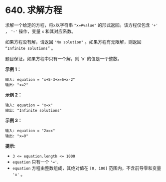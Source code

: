 # 640. 求解方程

求解一个给定的方程，将`x`以字符串 `"x=#value"` 的形式返回。该方程仅包含 `'+'` ， `'-'` 操作，变量 `x` 和其对应系数。

如果方程没有解，请返回 `"No solution"` 。如果方程有无限解，则返回 `“Infinite solutions”` 。

题目保证，如果方程中只有一个解，则 'x' 的值是一个整数。

**示例 1：**

```()
输入: equation = "x+5-3+x=6+x-2"
输出: "x=2"
```

**示例 2：**

```()
输入: equation = "x=x"
输出: "Infinite solutions"
```

**示例 3：**

```()
输入: equation = "2x=x"
输出: "x=0"
```

**提示:**

- `3 <= equation.length <= 1000`
- `equation` 只有一个 `'='`.
- `equation` 方程由整数组成，其绝对值在 `[0, 100]` 范围内，不含前导零和变量 `'x'` 。
